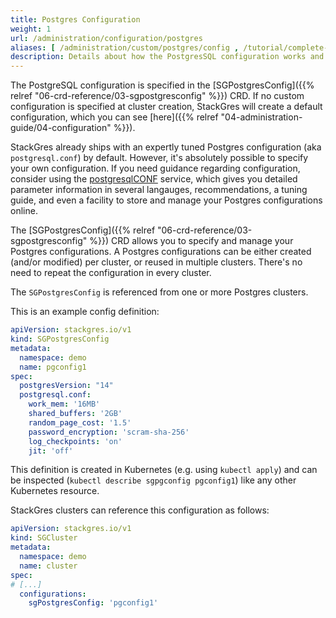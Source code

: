 ```yaml
---
title: Postgres Configuration
weight: 1
url: /administration/configuration/postgres
aliases: [ /administration/custom/postgres/config , /tutorial/complete-cluster/postgres-config ]
description: Details about how the PostgresSQL configuration works and how to customize it.
---
```


The PostgreSQL configuration is specified in the [SGPostgresConfig]({{% relref "06-crd-reference/03-sgpostgresconfig" %}}) CRD.
If no custom configuration is specified at cluster creation, StackGres will create a default configuration, which you can see [here]({{% relref "04-administration-guide/04-configuration" %}}).

StackGres already ships with an expertly tuned Postgres configuration (aka `postgresql.conf`) by default.
However, it's absolutely possible to specify your own configuration.
If you need guidance regarding configuration, consider using the [postgresqlCONF](https://postgresqlco.nf) service, which gives you detailed parameter information in several langauges, recommendations, a tuning guide, and even a facility to store and manage your Postgres configurations online.

The [SGPostgresConfig]({{% relref "06-crd-reference/03-sgpostgresconfig" %}}) CRD allows you to specify and manage your Postgres configurations.
A Postgres configurations can be either created (and/or modified) per cluster, or reused in multiple clusters.
There's no need to repeat the configuration in every cluster.

The `SGPostgresConfig` is referenced from one or more Postgres clusters.

This is an example config definition:

```yaml
apiVersion: stackgres.io/v1
kind: SGPostgresConfig
metadata:
  namespace: demo
  name: pgconfig1
spec:
  postgresVersion: "14"
  postgresql.conf:
    work_mem: '16MB'
    shared_buffers: '2GB'
    random_page_cost: '1.5'
    password_encryption: 'scram-sha-256'
    log_checkpoints: 'on'
    jit: 'off'
```

This definition is created in Kubernetes (e.g. using `kubectl apply`) and can be inspected (`kubectl describe sgpgconfig pgconfig1`) like any other Kubernetes resource.

StackGres clusters can reference this configuration as follows:

```yaml
apiVersion: stackgres.io/v1
kind: SGCluster
metadata:
  namespace: demo
  name: cluster
spec:
# [...]
  configurations:
    sgPostgresConfig: 'pgconfig1'
```